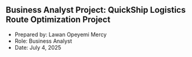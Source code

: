 ## Business Analyst Project: QuickShip Logistics Route Optimization Project

- Prepared by: Lawan Opeyemi Mercy 
- Role: Business Analyst
- Date: July 4, 2025 
